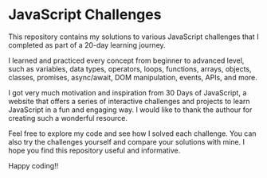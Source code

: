 # JavaScript Challenges

This repository contains my solutions to various JavaScript challenges that I completed as part of a 20-day learning journey. 

I learned and practiced every concept from beginner to advanced level, such as variables, data types, operators, loops, functions, arrays, objects, classes, promises, async/await, DOM manipulation, events, APIs, and more.

I got very much motivation and inspiration from 30 Days of JavaScript, a website that offers a series of interactive challenges and projects to learn JavaScript in a fun and engaging way. I would like to thank the authour for creating such a wonderful resource.

Feel free to explore my code and see how I solved each challenge. You can also try the challenges yourself and compare your solutions with mine. I hope you find this repository useful and informative. 

Happy coding!!
